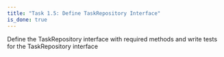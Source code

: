 ```yaml
---
title: "Task 1.5: Define TaskRepository Interface"
is_done: true
---
```


Define the TaskRepository interface with required methods and write tests for the TaskRepository interface
